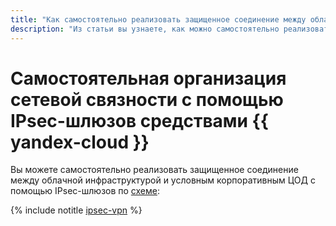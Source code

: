 ```yaml
---
title: "Как самостоятельно реализовать защищенное соединение между облачной инфраструктурой и условным корпоративным ЦОД с помощью IPsec-шлюзов в {{ yandex-cloud }}"
description: "Из статьи вы узнаете, как можно самостоятельно реализовать защищенное соединение между облачной инфраструктурой и условным корпоративным ЦОД с помощью IPsec-шлюзов."
---
```


# Самостоятельная организация сетевой связности с помощью IPsec-шлюзов средствами {{ yandex-cloud }}

Вы можете самостоятельно реализовать защищенное соединение между облачной инфраструктурой и условным корпоративным ЦОД с помощью IPsec-шлюзов по [схеме](index.md):

{% include notitle [ipsec-vpn](../../../_tutorials/infrastructure/ipsec/ipsec-vpn.md) %}